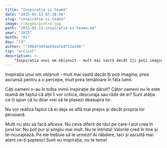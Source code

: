 ```yaml
---
title: "Inspirație și teamă"
date: "2015-01-13 07:38:36"
slug: "inspiratie-si-teama"
image: /images/pietre.jpg
path: "2015-01-13-inspiratie-si-teama.md"
year: "2015"
month: "01"
day: "13"
author: "'59b473454e63ea7e4713a3d0'"
tip: "articol"
description: >-
    "Inspirația unui om obișnuit - mult mai vastă decât îți poți imagina, prea ascunsă pentru a o percepe, mult prea temătoare în fața lumii.Câți oameni n-au în tolba inimii inspirație de dăruit? Câtor oa"
---
```

<div class="kg-card-markdown"><p>Inspirația unui om obișnuit - mult mai vastă decât îți poți imagina, prea ascunsă pentru a o percepe, mult prea temătoare în fața lumii.</p>
<p>Câți oameni n-au în tolba inimii inspirație de dăruit? Câtor oameni nu le este teamă de faptul că alții îi vor critica, descuraja sau râde de ei? Sunt atâția ce-ți  spun că tu doar vrei să te plasezi deasupra lor.</p>
<p>Nu vor realiza faptul că ei deja se află  mai prejos și decât propria lor persoană.</p>
<p>Mulți nu știu să facă altceva. Nu ceva diferit de răul pe care-l pot crea în jurul lor. Nu pot pur și simplu mai mult. Nu te întrista! Valorile cred în tine și te-ncurajează. Pe ele trebuie să le urmezi! Ai răbdare, taci și ascultă mai atent ce-ți șoptesc! Sunt eu inspirația, nu te teme!</p>
</div>
    